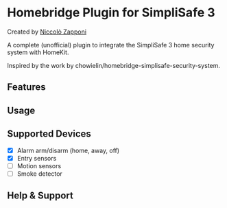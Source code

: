 # Homebridge Plugin for SimpliSafe 3
Created by [Niccolò Zapponi](https://twitter.com/nzapponi)

A complete (unofficial) plugin to integrate the SimpliSafe 3 home security system with HomeKit.

Inspired by the work by chowielin/homebridge-simplisafe-security-system.

## Features

## Usage

## Supported Devices
- [x] Alarm arm/disarm (home, away, off)
- [x] Entry sensors
- [ ] Motion sensors
- [ ] Smoke detector

## Help & Support